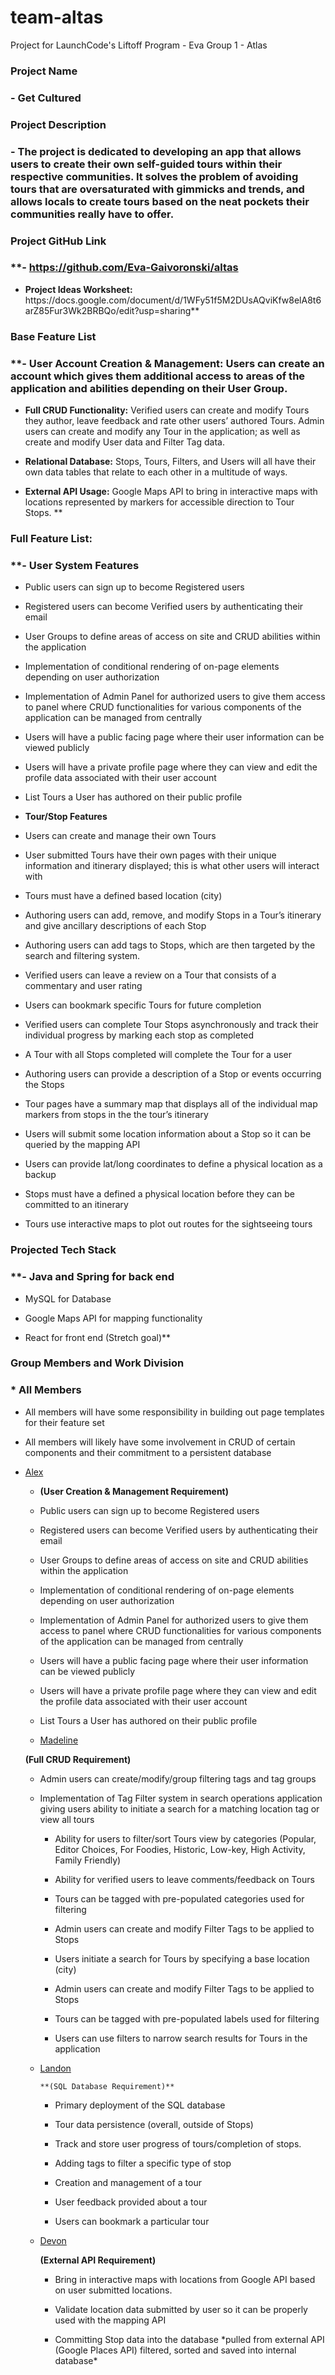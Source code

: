 # team-altas

Project for LaunchCode's Liftoff Program - Eva Group 1 - Atlas

### **Project Name**

### **- Get Cultured**

### **Project Description** 

### **- The project is dedicated to developing an app that allows users to create their own self-guided tours within their respective communities. It solves the problem of avoiding tours that are oversaturated with gimmicks and trends, and allows locals to create tours based on the neat pockets their communities really have to offer.**

### **Project GitHub Link**

### **- <https://github.com/Eva-Gaivoronski/altas>

- **Project Ideas Worksheet:** https\://docs.google.com/document/d/1WFy51f5M2DUsAQviKfw8elA8t6arZ85Fur3Wk2BRBQo/edit?usp=sharing**

### **Base Feature List**

### **- **User Account Creation & Management:** Users can create an account which gives them additional access to areas of the application and abilities depending on their User Group.

- **Full CRUD Functionality:** Verified users can create and modify Tours they author, leave feedback and rate other users’ authored Tours. Admin users can create and modify any Tour in the application; as well as create and modify User data and Filter Tag data.

- **Relational Database:** Stops, Tours, Filters, and Users will all have their own data tables that relate to each other in a multitude of ways.

- **External API Usage:** Google Maps API to bring in interactive maps with locations represented by markers for accessible direction to Tour Stops. **

### **Full Feature List:**

### **- **User System Features**

- Public users can sign up to become Registered users

- Registered users can become Verified users by authenticating their email

- User Groups to define areas of access on site and CRUD abilities within the application

- Implementation of conditional rendering of on-page elements depending on user authorization

- Implementation of Admin Panel for authorized users to give them access to panel where CRUD functionalities for various components of the application can be managed from centrally

- Users will have a public facing page where their user information can be viewed publicly

- Users will have a private profile page where they can view and edit the profile data associated with their user account

- List Tours a User has authored on their public profile

- **Tour/Stop Features**

- Users can create and manage their own Tours

- User submitted Tours have their own pages with their unique information and itinerary displayed; this is what other users will interact with

- Tours must have a defined based location (city)

- Authoring users can add, remove, and modify Stops in a Tour’s itinerary and give ancillary descriptions of each Stop

- Authoring users can add tags to Stops, which are then targeted by the search and filtering system.

- Verified users can leave a review on a Tour that consists of a commentary and user rating

- Users can bookmark specific Tours for future completion

- Verified users can complete Tour Stops asynchronously and track their individual progress by marking each stop as completed

- A Tour with all Stops completed will complete the Tour for a user

- Authoring users can provide a description of a Stop or events occurring the Stops

- Tour pages have a summary map that displays all of the individual map markers from stops in the the tour’s itinerary

- Users will submit some location information about a Stop so it can be queried by the mapping API

- Users can provide lat/long coordinates to define a physical location as a backup

- Stops must have a defined a physical location before they can be committed to an itinerary

- Tours use interactive maps to plot out routes for the sightseeing tours

### **Projected Tech Stack**

### **- Java and Spring for back end

- MySQL for Database 

- Google Maps API for mapping functionality

- React for front end (Stretch goal)**

### **Group Members and Work Division**

### * All Members

- All members will have some responsibility in building out page templates for their feature set

- All members will likely have some involvement in CRUD of certain components and their commitment to a persistent database

* [Alex](https://github.com/AlexMerchant)

    - **(User Creation & Management Requirement)**

    - Public users can sign up to become Registered users

    - Registered users can become Verified users by authenticating their email

    - User Groups to define areas of access on site and CRUD abilities within the application

    - Implementation of conditional rendering of on-page elements depending on user authorization

    - Implementation of Admin Panel for authorized users to give them access to panel where CRUD functionalities for various components of the application can be managed from centrally

    - Users will have a public facing page where their user information can be viewed publicly

    - Users will have a private profile page where they can view and edit the profile data associated with their user account

    - List Tours a User has authored on their public profile

    * [Madeline](https://github.com/MadGalactic)

    **(Full CRUD Requirement)** 

    - Admin users can create/modify/group filtering tags and tag groups 

    - Implementation of Tag Filter system in search operations application giving users ability to initiate a search for a matching location tag or view all tours

      - Ability for users to filter/sort Tours view by categories (Popular, Editor Choices, For Foodies, Historic, Low-key, High Activity, Family Friendly)

      - Ability for verified users to leave comments/feedback on Tours

      - Tours can be tagged with pre-populated categories used for filtering

      - Admin users can create and modify Filter Tags to be applied to Stops

      - Users initiate a search for Tours by specifying a base location (city)

      - Admin users can create and modify Filter Tags to be applied to Stops

      - Tours can be tagged with pre-populated labels used for filtering

      - Users can use filters to narrow search results for Tours in the application

  * [Landon](https://github.com/lhedrick05)

        **(SQL Database Requirement)**
  
      - Primary deployment of the SQL database 

      - Tour data persistence (overall, outside of Stops)

      - Track and store user progress of tours/completion of stops.

      - Adding tags to filter a specific type of stop

      - Creation and management of a tour

      - User feedback provided about a tour

      - Users can bookmark a particular tour

  * [Devon](https://github.com/Cresence)

    **(External API Requirement)**
  
    - Bring in interactive maps with locations from Google API based on user submitted locations. 

    - Validate location data submitted by user so it can be properly used with the mapping API

    - Committing Stop data into the database \*pulled from external API (Google Places API) filtered, sorted and saved into internal database\*
